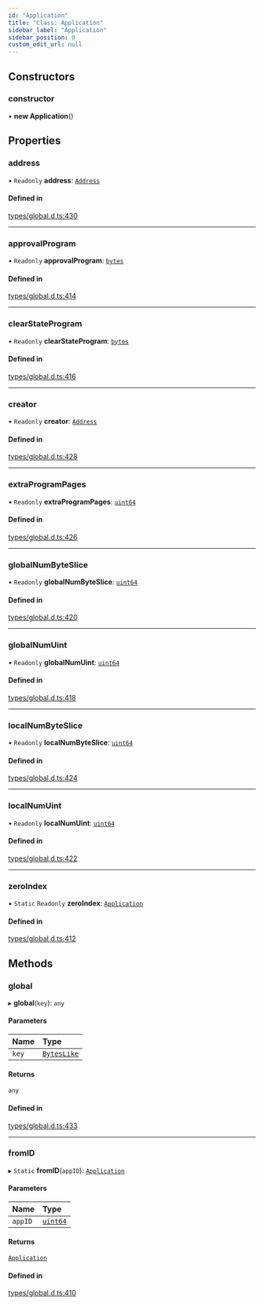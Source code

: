 ```yaml
---
id: "Application"
title: "Class: Application"
sidebar_label: "Application"
sidebar_position: 0
custom_edit_url: null
---
```


## Constructors

### constructor

• **new Application**()

## Properties

### address

• `Readonly` **address**: [`Address`](Address.md)

#### Defined in

[types/global.d.ts:430](https://github.com/algorand-devrel/tealscript/blob/3275b18/types/global.d.ts#L430)

___

### approvalProgram

• `Readonly` **approvalProgram**: [`bytes`](../modules.md#bytes)

#### Defined in

[types/global.d.ts:414](https://github.com/algorand-devrel/tealscript/blob/3275b18/types/global.d.ts#L414)

___

### clearStateProgram

• `Readonly` **clearStateProgram**: [`bytes`](../modules.md#bytes)

#### Defined in

[types/global.d.ts:416](https://github.com/algorand-devrel/tealscript/blob/3275b18/types/global.d.ts#L416)

___

### creator

• `Readonly` **creator**: [`Address`](Address.md)

#### Defined in

[types/global.d.ts:428](https://github.com/algorand-devrel/tealscript/blob/3275b18/types/global.d.ts#L428)

___

### extraProgramPages

• `Readonly` **extraProgramPages**: [`uint64`](../modules.md#uint64)

#### Defined in

[types/global.d.ts:426](https://github.com/algorand-devrel/tealscript/blob/3275b18/types/global.d.ts#L426)

___

### globalNumByteSlice

• `Readonly` **globalNumByteSlice**: [`uint64`](../modules.md#uint64)

#### Defined in

[types/global.d.ts:420](https://github.com/algorand-devrel/tealscript/blob/3275b18/types/global.d.ts#L420)

___

### globalNumUint

• `Readonly` **globalNumUint**: [`uint64`](../modules.md#uint64)

#### Defined in

[types/global.d.ts:418](https://github.com/algorand-devrel/tealscript/blob/3275b18/types/global.d.ts#L418)

___

### localNumByteSlice

• `Readonly` **localNumByteSlice**: [`uint64`](../modules.md#uint64)

#### Defined in

[types/global.d.ts:424](https://github.com/algorand-devrel/tealscript/blob/3275b18/types/global.d.ts#L424)

___

### localNumUint

• `Readonly` **localNumUint**: [`uint64`](../modules.md#uint64)

#### Defined in

[types/global.d.ts:422](https://github.com/algorand-devrel/tealscript/blob/3275b18/types/global.d.ts#L422)

___

### zeroIndex

▪ `Static` `Readonly` **zeroIndex**: [`Application`](Application.md)

#### Defined in

[types/global.d.ts:412](https://github.com/algorand-devrel/tealscript/blob/3275b18/types/global.d.ts#L412)

## Methods

### global

▸ **global**(`key`): `any`

#### Parameters

| Name | Type |
| :------ | :------ |
| `key` | [`BytesLike`](../modules.md#byteslike) |

#### Returns

`any`

#### Defined in

[types/global.d.ts:433](https://github.com/algorand-devrel/tealscript/blob/3275b18/types/global.d.ts#L433)

___

### fromID

▸ `Static` **fromID**(`appID`): [`Application`](Application.md)

#### Parameters

| Name | Type |
| :------ | :------ |
| `appID` | [`uint64`](../modules.md#uint64) |

#### Returns

[`Application`](Application.md)

#### Defined in

[types/global.d.ts:410](https://github.com/algorand-devrel/tealscript/blob/3275b18/types/global.d.ts#L410)

